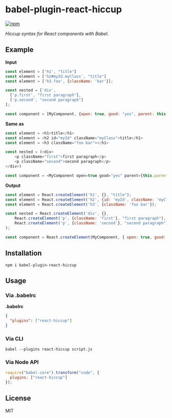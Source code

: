 # babel-plugin-react-hiccup

[![npm](https://img.shields.io/npm/v/babel-plugin-react-hiccup.svg)](https://www.npmjs.com/package/babel-plugin-react-hiccup)

*Hiccup syntax for React components with Babel.*

## Example

**Input**
```js
const element = ['h1', "title"]
const element = ['h2#myId.myClass', "title"]
const element = ['h3.foo', {className: 'bar'}];

const nested = ['div',
  ['p.first', "first paragraph"],
  ['p.second', "second paragraph"]
];

const component = [MyComponent, {open: true, good: "yes", parent: this.parent}];
```

**Same as**
```js
const element = <h1>title</h1>
const element = <h2 id="myId" className="myClass">title</h1>
const element = <h3 className="foo bar"></h1>

const nested = (<div>
    <p className="first">first paragraph</p>
    <p className="second">second paragraph</p>
</div>)

const component = <MyComponent open=true good="yes" parent={this.parent}>

```

**Output**
```js
const element = React.createElement('h1', {}, "title");
const element = React.createElement('h2', {id: 'myId', className: 'myClass'}, "title");
const element = React.createElement('h3', {className: 'foo bar'});

const nested = React.createElement('div', {}, 
    React.createElement('p', {className: 'first'}, "first paragraph"), 
    React.createElement('p', {className: 'second'}, "second paragraph")
);

const component = React.createElement(MyComponent, { open: true, good: "yes", parent: this.parent });


```

## Installation

```
npm i babel-plugin-react-hiccup
```

## Usage

### Via .babelrc

__.babelrc__
```json
{
  "plugins": ["react-hiccup"]
}
```

### Via CLI
```
babel --plugins react-hiccup script.js
```

### Via Node API
```js
require("babel-core").transform("code", {
  plugins: ["react-hiccup"]
});
```

## License
MIT
